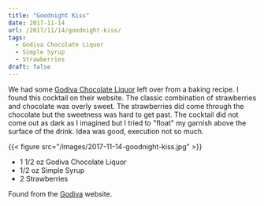 ```yaml
---
title: "Goodnight Kiss"
date: 2017-11-14
url: /2017/11/14/goodnight-kiss/
tags:
  - Godiva Chocolate Liquor 
  - Simple Syrup
  - Strawberries 
draft: false
---
```


We had some [Godiva Chocolate Liquor](https://www.godivaliqueurs.com) left over from a baking recipe. I found this cocktail on their website. The classic combination of strawberries and chocolate was overly sweet. The strawberries did come through the chocolate but the sweetness was hard to get past. The cocktail did not come out as dark as I imagined but I tried to "float" my garnish above the surface of the drink. Idea was good, execution not so much. 

{{< figure src="/images/2017-11-14-goodnight-kiss.jpg" >}}

* 1 1/2 oz Godiva Chocolate Liquor 
* 1/2 oz Simple Syrup
* 2 Strawberries 

Found from the [Godiva](https://www.godivaliqueurs.com/godiva-good-night-kiss.html) website. 